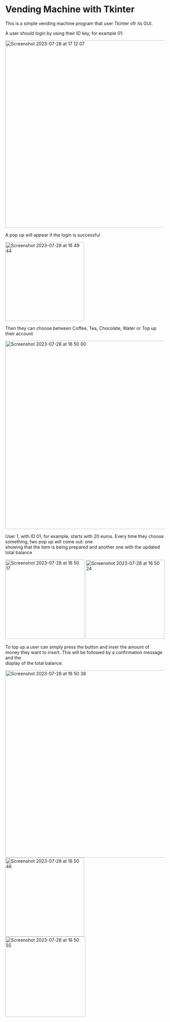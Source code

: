 # Vending Machine with Tkinter

This is a simple vending machine program that user Tkinter ofr its GUI.

A user should login by using their ID key, for example 01:

<img width="591" alt="Screenshot 2023-07-28 at 17 12 07" src="https://github.com/Alex188dot/CorsoPython/assets/117444853/bc9705a9-9647-4417-b38f-552e6a98a0d4">

A pop up will appear if the login is successful

<img width="249" alt="Screenshot 2023-07-28 at 16 49 44" src="https://github.com/Alex188dot/CorsoPython/assets/117444853/d1f39ab3-d4e6-4ceb-9bd7-2baf23578853">

Then they can choose between Coffee, Tea, Chocolate, Water or Top up their account

<img width="594" alt="Screenshot 2023-07-28 at 16 50 00" src="https://github.com/Alex188dot/CorsoPython/assets/117444853/95b61f98-ab40-4ebb-aa30-559387f33b0a">

User 1, with ID 01, for example, starts with 20 euros. 
Every time they choose something, two pop up will come out: one   
showing that the item is being prepared and another one with the updated total balance

<img width="250" alt="Screenshot 2023-07-28 at 16 50 17" src="https://github.com/Alex188dot/CorsoPython/assets/117444853/9ea5053d-7a99-4be9-ab51-55e8eaf9912f">

<img width="249" alt="Screenshot 2023-07-28 at 16 50 24" src="https://github.com/Alex188dot/CorsoPython/assets/117444853/c6cbc69e-f03a-4a57-a87c-2ea06fa33f52">

To top up a user can simply press the button and inser the amount of money they want to insert. This will be followed by a confirmation message and the   
display of the total balance.

<img width="591" alt="Screenshot 2023-07-28 at 16 50 38" src="https://github.com/Alex188dot/CorsoPython/assets/117444853/ac0537ec-d81f-43fe-ba41-9c2141a57b26">
<img width="249" alt="Screenshot 2023-07-28 at 16 50 46" src="https://github.com/Alex188dot/CorsoPython/assets/117444853/ad005da1-0b6a-4a5a-b87b-4dc40debdb11">
<img width="253" alt="Screenshot 2023-07-28 at 16 50 55" src="https://github.com/Alex188dot/CorsoPython/assets/117444853/c65ffb86-b42c-4a08-8bef-2474801c1fca">
